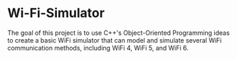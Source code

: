 # Wi-Fi-Simulator
The goal of this project is to use C++'s Object-Oriented Programming ideas to create a basic WiFi simulator that can model and simulate several WiFi communication methods, including WiFi 4, WiFi 5, and WiFi 6.
